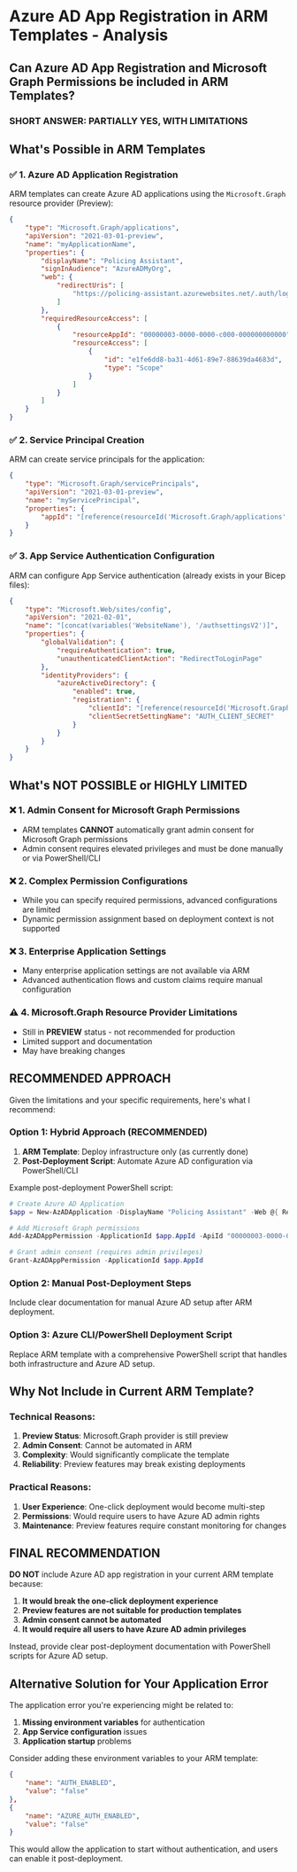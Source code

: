# Azure AD App Registration in ARM Templates - Analysis

## Can Azure AD App Registration and Microsoft Graph Permissions be included in ARM Templates?

### **SHORT ANSWER: PARTIALLY YES, WITH LIMITATIONS**

## What's Possible in ARM Templates

### ✅ **1. Azure AD Application Registration**
ARM templates can create Azure AD applications using the `Microsoft.Graph` resource provider (Preview):

```json
{
    "type": "Microsoft.Graph/applications",
    "apiVersion": "2021-03-01-preview",
    "name": "myApplicationName",
    "properties": {
        "displayName": "Policing Assistant",
        "signInAudience": "AzureADMyOrg",
        "web": {
            "redirectUris": [
                "https://policing-assistant.azurewebsites.net/.auth/login/aad/callback"
            ]
        },
        "requiredResourceAccess": [
            {
                "resourceAppId": "00000003-0000-0000-c000-000000000000",
                "resourceAccess": [
                    {
                        "id": "e1fe6dd8-ba31-4d61-89e7-88639da4683d",
                        "type": "Scope"
                    }
                ]
            }
        ]
    }
}
```

### ✅ **2. Service Principal Creation**
ARM can create service principals for the application:

```json
{
    "type": "Microsoft.Graph/servicePrincipals",
    "apiVersion": "2021-03-01-preview",
    "name": "myServicePrincipal",
    "properties": {
        "appId": "[reference(resourceId('Microsoft.Graph/applications', 'myApplicationName')).appId]"
    }
}
```

### ✅ **3. App Service Authentication Configuration**
ARM can configure App Service authentication (already exists in your Bicep files):

```json
{
    "type": "Microsoft.Web/sites/config",
    "apiVersion": "2021-02-01",
    "name": "[concat(variables('WebsiteName'), '/authsettingsV2')]",
    "properties": {
        "globalValidation": {
            "requireAuthentication": true,
            "unauthenticatedClientAction": "RedirectToLoginPage"
        },
        "identityProviders": {
            "azureActiveDirectory": {
                "enabled": true,
                "registration": {
                    "clientId": "[reference(resourceId('Microsoft.Graph/applications', 'myApplicationName')).appId]",
                    "clientSecretSettingName": "AUTH_CLIENT_SECRET"
                }
            }
        }
    }
}
```

## What's **NOT POSSIBLE** or **HIGHLY LIMITED**

### ❌ **1. Admin Consent for Microsoft Graph Permissions**
- ARM templates **CANNOT** automatically grant admin consent for Microsoft Graph permissions
- Admin consent requires elevated privileges and must be done manually or via PowerShell/CLI

### ❌ **2. Complex Permission Configurations**
- While you can specify required permissions, advanced configurations are limited
- Dynamic permission assignment based on deployment context is not supported

### ❌ **3. Enterprise Application Settings**
- Many enterprise application settings are not available via ARM
- Advanced authentication flows and custom claims require manual configuration

### ⚠️ **4. Microsoft.Graph Resource Provider Limitations**
- Still in **PREVIEW** status - not recommended for production
- Limited support and documentation
- May have breaking changes

## **RECOMMENDED APPROACH**

Given the limitations and your specific requirements, here's what I recommend:

### **Option 1: Hybrid Approach (RECOMMENDED)**
1. **ARM Template**: Deploy infrastructure only (as currently done)
2. **Post-Deployment Script**: Automate Azure AD configuration via PowerShell/CLI

Example post-deployment PowerShell script:
```powershell
# Create Azure AD Application
$app = New-AzADApplication -DisplayName "Policing Assistant" -Web @{ RedirectUris = @("https://$webAppName.azurewebsites.net/.auth/login/aad/callback") }

# Add Microsoft Graph permissions
Add-AzADAppPermission -ApplicationId $app.AppId -ApiId "00000003-0000-0000-c000-000000000000" -PermissionId "e1fe6dd8-ba31-4d61-89e7-88639da4683d" -Type "Scope"

# Grant admin consent (requires admin privileges)
Grant-AzADAppPermission -ApplicationId $app.AppId
```

### **Option 2: Manual Post-Deployment Steps**
Include clear documentation for manual Azure AD setup after ARM deployment.

### **Option 3: Azure CLI/PowerShell Deployment Script**
Replace ARM template with a comprehensive PowerShell script that handles both infrastructure and Azure AD setup.

## **Why Not Include in Current ARM Template?**

### **Technical Reasons:**
1. **Preview Status**: Microsoft.Graph provider is still preview
2. **Admin Consent**: Cannot be automated in ARM
3. **Complexity**: Would significantly complicate the template
4. **Reliability**: Preview features may break existing deployments

### **Practical Reasons:**
1. **User Experience**: One-click deployment would become multi-step
2. **Permissions**: Would require users to have Azure AD admin rights
3. **Maintenance**: Preview features require constant monitoring for changes

## **FINAL RECOMMENDATION**

**DO NOT** include Azure AD app registration in your current ARM template because:

1. **It would break the one-click deployment experience**
2. **Preview features are not suitable for production templates**
3. **Admin consent cannot be automated**
4. **It would require all users to have Azure AD admin privileges**

Instead, provide clear post-deployment documentation with PowerShell scripts for Azure AD setup.

## **Alternative Solution for Your Application Error**

The application error you're experiencing might be related to:

1. **Missing environment variables** for authentication
2. **App Service configuration** issues
3. **Application startup** problems

Consider adding these environment variables to your ARM template:
```json
{
    "name": "AUTH_ENABLED",
    "value": "false"
},
{
    "name": "AZURE_AUTH_ENABLED", 
    "value": "false"
}
```

This would allow the application to start without authentication, and users can enable it post-deployment.
